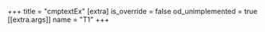 +++
title = "cmptextEx"
[extra]
is_override = false
od_unimplemented = true
[[extra.args]]
name = "T1"
+++